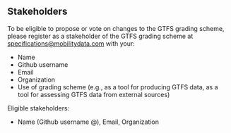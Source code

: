 ## Stakeholders
To be eligible to propose or vote on changes to the GTFS grading scheme, please register as a stakeholder of the GTFS grading scheme at specifications@mobilitydata.com with your: 
- Name
- Github username
- Email
- Organization
- Use of grading scheme (e.g., as a tool for producing GTFS data, as a tool for assessing GTFS data from external sources)

Eligible stakeholders:
- Name (Github username @), Email, Organization
